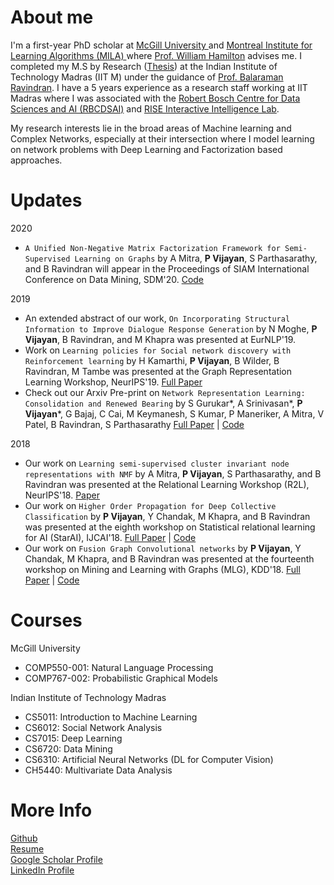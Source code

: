 # About me
I'm a first-year PhD scholar at <a href="https://www.cs.mcgill.ca/"> McGill University </a> and <a href="https://mila.quebec/en/"> Montreal Institute for Learning Algorithms (MILA) </a> where <a href="https://williamleif.github.io/"> Prof. William Hamilton</a> advises me. I completed my M.S by Research (<a href="https://priyeshv.github.io/MS_Thesis.pdf">Thesis</a>) at the Indian Institute of Technology Madras (IIT M) under the guidance of <a href="https://www.cse.iitm.ac.in/~ravi/">Prof. Balaraman Ravindran</a>. I have a 5 years experience as a research staff working at IIT Madras where I was associated with the <a href="https://rbc-dsai.iitm.ac.in/">Robert Bosch Centre for Data Sciences and AI (RBCDSAI)</a> and <a href="https://rise-iil.github.io/">RISE Interactive Intelligence Lab</a>.


My research interests lie in the broad areas of Machine learning and Complex Networks, especially at their intersection where I model learning on network problems with Deep Learning and Factorization based approaches.  
 
# Updates
2020
- `A Unified Non-Negative Matrix Factorization Framework for Semi-Supervised Learning on Graphs` by 
A Mitra, **P Vijayan**, S Parthasarathy, and B Ravindran will appear in the Proceedings of SIAM International Conference on Data Mining, SDM'20. <a href="https://github.com/sonaidgr8/USS_NMF">Code</a> <br>

2019
- An extended abstract of our work, `On Incorporating Structural Information to Improve Dialogue Response Generation` by 
N Moghe, **P Vijayan**, B Ravindran, and M Khapra was presented at EurNLP'19. 
- Work on `Learning policies for Social network discovery with Reinforcement learning` by 
H Kamarthi, **P Vijayan**, B Wilder, B Ravindran, M Tambe was presented at the Graph Representation Learning Workshop, NeurIPS'19.
 <a href="https://arxiv.org/pdf/1907.11625.pdf">Full Paper</a> 
- Check out our Arxiv Pre-print on `Network Representation Learning: Consolidation and Renewed Bearing` by 
S Gurukar*, A Srinivasan*, **P Vijayan***, G Bajaj, C Cai, M Keymanesh, S Kumar, P Maneriker, A Mitra, V Patel, B Ravindran, S Parthasarathy
 <a href="https://arxiv.org/pdf/1905.00987.pdf">Full Paper</a> | 
 <a href="https://github.com/PriyeshV/NRL_Benchmark">Code</a> <br>
 
2018
- Our work on `Learning semi-supervised cluster invariant node representations with NMF` by A Mitra, **P Vijayan**, S Parthasarathy, and B Ravindran was presented at the Relational Learning Workshop (R2L), NeurIPS'18.
<a href="https://priyeshv.github.io/R2L_SSNMF.pdf">Paper</a> <br>
- Our work on `Higher Order Propagation for Deep Collective Classification` by **P Vijayan**, Y Chandak, M Khapra, and B Ravindran was presented at the eighth workshop on Statistical relational learning for AI (StarAI), IJCAI'18.
 <a href="https://arxiv.org/abs/1805.12421">Full Paper</a> | 
 <a href="https://github.com/PriyeshV/HOPF">Code</a>
- Our work on `Fusion Graph Convolutional networks` by **P Vijayan**, Y Chandak, M Khapra, and B Ravindran was presented at the fourteenth workshop on Mining and Learning with Graphs (MLG), KDD'18.
 <a href="https://arxiv.org/abs/1805.12528">Full Paper</a> | 
  <a href="https://github.com/PriyeshV/HOPF">Code</a>
 
 
# Courses
McGill University
- COMP550-001: Natural Language Processing
- COMP767-002: Probabilistic Graphical Models

Indian Institute of Technology Madras
- CS5011: Introduction to Machine Learning
- CS6012: Social Network Analysis
- CS7015: Deep Learning
- CS6720: Data Mining 
- CS6310: Artificial Neural Networks (DL for Computer Vision)
- CH5440: Multivariate Data Analysis

# More Info
<a href="https://github.com/priyeshv">Github</a> <br>
<a href="https://priyeshv.github.io/Full_CV.pdf">Resume</a> <br>
<a href="https://goo.gl/9jWcbb">Google Scholar Profile</a> <br>
<a href="https://goo.gl/7oApkS">LinkedIn Profile</a>

